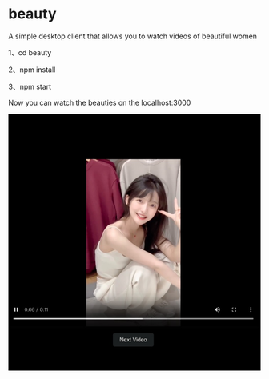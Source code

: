 # beauty
A simple desktop client that allows you to watch videos of beautiful women

1、cd beauty

2、npm install

3、npm start

Now you can watch the beauties on the localhost:3000

![pic](beauty.jpeg "beauty")
